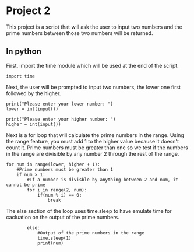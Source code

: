 # Project 2

This project is a script that will ask the user to input two numbers and the prime numbers between those two numbers will be returned.

## In python

First, import the time module which will be used at the end of the script.
```
import time
```

Next, the user will be prompted to input two numbers, the lower one first followed by the higher.
```
print("Please enter your lower number: ")
lower = int(input())

print("Please enter your higher number: ")
higher = int(input())
```

Next is a for loop that will calculate the prime numbers in the range.
Using the range feature, you must add 1 to the higher value because it doesn't count it.
Prime numbers must be greater than one so we test if the numbers in the range are divisible by any number 2 through the rest of the range.
```
for num in range(lower, higher + 1):
    #Prime numbers must be greater than 1
    if num > 1:
        #If a number is divisble by anything between 2 and num, it cannot be prime
        for i in range(2, num):
            if(num % i) == 0:
                break
```

The else section of the loop uses time.sleep to have emulate time for cacluation on the output of the prime numbers.
```
        else:
            #Output of the prime numbers in the range
            time.sleep(1)
            print(num)
```
            
            
            
